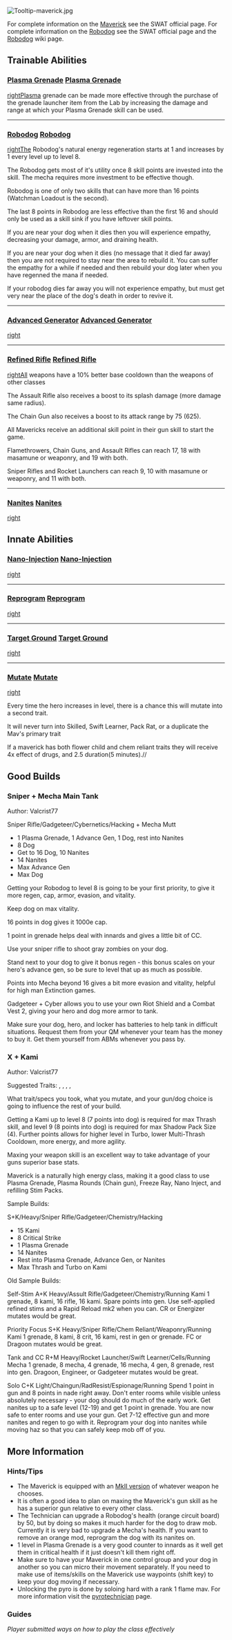 ![](Tooltip-maverick.jpg "Tooltip-maverick.jpg")

For complete information on the
[Maverick](http://redscull.com/swat/classinfo-mav.htm) see the SWAT
official page.
For complete information on the
[Robodog](http://redscull.com/swat/unitinfo-mav.htm#robodog) see the
SWAT official page and the [Robodog](Robo "wikilink") wiki page.

## Trainable Abilities

### [Plasma Grenade](image:ability-gren.gif "wikilink") [Plasma Grenade](http://www.redscull.com/swat/classinfo-mav.htm#gren)

[rightPlasma](file:tooltip-grenade.jpg "wikilink") grenade can be made
more effective through the purchase of the grenade launcher item from
the Lab by increasing the damage and range at which your Plasma Grenade
skill can be used.

------------------------------------------------------------------------

### [Robodog](file:ability-mecha.gif "wikilink") [Robodog](http://www.redscull.com/swat/classinfo-mav.htm#robodog)

[rightThe](file:tooltip-upgradedog.jpg "wikilink") Robodog's natural
energy regeneration starts at 1 and increases by 1 every level up to
level 8.

The Robodog gets most of it's utility once 8 skill points are invested
into the skill. The mecha requires more investment to be effective
though.

Robodog is one of only two skills that can have more than 16 points
(Watchman Loadout is the second).

The last 8 points in Robodog are less effective than the first 16 and
should only be used as a skill sink if you have leftover skill points.

If you are near your dog when it dies then you will experience empathy,
decreasing your damage, armor, and draining health.

If you are near your dog when it dies (no message that it died far away)
then you are not required to stay near the area to rebuild it. You can
suffer the empathy for a while if needed and then rebuild your dog later
when you have regenned the mana if needed.

If your robodog dies far away you will not experience empathy, but must
get very near the place of the dog's death in order to revive it.

------------------------------------------------------------------------

### [Advanced Generator](file:item-mfg.jpg "wikilink") [Advanced Generator](http://www.redscull.com/swat/classinfo-mav.htm#gen)

[right](file:tooltip-advancedgen.jpg "wikilink")



------------------------------------------------------------------------

### [Refined Rifle](file:ability-refrif.gif "wikilink") [Refined Rifle](http://www.redscull.com/swat/readmeafterweapons.html#refrif)

[rightAll](file:Tooltip-refrif.jpg "wikilink") weapons have a 10% better
base cooldown than the weapons of other classes

The Assault Rifle also receives a boost to its splash damage (more
damage same radius).

The Chain Gun also receives a boost to its attack range by 75 (625).

All Mavericks receive an additional skill point in their gun skill to
start the game.

Flamethrowers, Chain Guns, and Assault Rifles can reach 17, 18 with
masamune or weaponry, and 19 with both.

Sniper Rifles and Rocket Launchers can reach 9, 10 with masamune or
weaponry, and 11 with both.


----

### [Nanites](image:ability-nanites.gif "wikilink") [Nanites](http://www.redscull.com/swat/classinfo-mav.htm#nanites)

[right](file:Upgrade_-_Nanites.jpg "wikilink")







## Innate Abilities

### [Nano-Injection](image:ability-nanoinj.gif "wikilink") [Nano-Injection](http://www.redscull.com/swat/classinfo-mav.htm#nanoinj)

[right](file:tooltip-mavnano.jpg "wikilink")





------------------------------------------------------------------------

### [Reprogram](image:ability-reprog.gif "wikilink") [Reprogram](http://www.redscull.com/swat/classinfo-mav.htm#reprog)

[right](file:tooltip-reprogram.jpg "wikilink")







------------------------------------------------------------------------

### [Target Ground](image:ability-atkgrd.gif "wikilink") [Target Ground](http://www.redscull.com/swat/classinfo-mav.htm#atkgrd)

[right](file:tooltip-shootground.jpg "wikilink")





------------------------------------------------------------------------

### [Mutate](image:ability-mutate.gif "wikilink") [Mutate](http://www.redscull.com/swat/classinfo-mav.htm#mutate)

[right](file:tooltip-mutation.jpg "wikilink")


Every time the hero increases in level, there is a chance this will
mutate into a second trait.

It will never turn into Skilled, Swift Learner, Pack Rat, or a duplicate
the Mav's primary trait

If a maverick has both flower child and chem reliant traits they will
receive 4x effect of drugs, and 2.5 duration(5 minutes).//


## Good Builds

### Sniper + Mecha Main Tank

Author: Valcrist77

Sniper Rifle/Gadgeteer/Cybernetics/Hacking + Mecha Mutt

-   1 Plasma Grenade, 1 Advance Gen, 1 Dog, rest into Nanites
-   8 Dog
-   Get to 16 Dog, 10 Nanites
-   14 Nanites
-   Max Advance Gen
-   Max Dog

Getting your Robodog to level 8 is going to be your first priority, to
give it more regen, cap, armor, evasion, and vitality.

Keep dog on max vitality.

16 points in dog gives it 1000e cap.

1 point in grenade helps deal with innards and gives a little bit of CC.

Use your sniper rifle to shoot gray zombies on your dog.

Stand next to your dog to give it bonus regen - this bonus scales on
your hero's advance gen, so be sure to level that up as much as
possible.

Points into Mecha beyond 16 gives a bit more evasion and vitality,
helpful for high man Extinction games.

Gadgeteer + Cyber allows you to use your own Riot Shield and a Combat
Vest 2, giving your hero and dog more armor to tank.

Make sure your dog, hero, and locker has batteries to help tank in
difficult situations. Request them from your QM whenever your team has
the money to buy it. Get them yourself from ABMs whenever you pass by.

### X + Kami

Author: Valcrist77

Suggested Traits: , , , , 

What trait/specs you took, what you mutate, and your gun/dog choice is
going to influence the rest of your build.

Getting a Kami up to level 8 (7 points into dog) is required for max
Thrash skill, and level 9 (8 points into dog) is required for max Shadow
Pack Size (4). Further points allows for higher level in Turbo, lower
Multi-Thrash Cooldown, more energy, and more agility.

Maxing your weapon skill is an excellent way to take advantage of your
guns superior base stats.

Maverick is a naturally high energy class, making it a good class to use
Plasma Grenade, Plasma Rounds (Chain gun), Freeze Ray, Nano Inject, and
refilling Stim Packs.

Sample Builds:

S+K/Heavy/Sniper Rifle/Gadgeteer/Chemistry/Hacking

-   15 Kami
-   8 Critical Strike
-   1 Plasma Grenade
-   14 Nanites
-   Rest into Plasma Grenade, Advance Gen, or Nanites
-   Max Thrash and Turbo on Kami

Old Sample Builds:

Self-Stim A+K Heavy/Assult Rifle/Gadgeteer/Chemistry/Running Kami 1
grenade, 8 kami, 16 rifle, 16 kami. Spare points into gen. Use
self-applied refined stims and a Rapid Reload mk2 when you can. CR or
Energizer mutates would be great.

Priority Focus S+K Heavy/Sniper Rifle/Chem Reliant/Weaponry/Running Kami
1 grenade, 8 kami, 8 crit, 16 kami, rest in gen or grenade. FC or
Dragoon mutates would be great.

Tank and CC R+M Heavy/Rocket Launcher/Swift Learner/Cells/Running Mecha
1 grenade, 8 mecha, 4 grenade, 16 mecha, 4 gen, 8 grenade, rest into
gen. Dragoon, Engineer, or Gadgeteer mutates would be great.

Solo C+K Light/Chaingun/RadResist/Espionage/Running Spend 1 point in gun
and 8 points in nade right away. Don't enter rooms while visible unless
absolutely necessary - your dog should do much of the early work. Get
nanites up to a safe level (12-19) and get 1 point in grenade. You are
now safe to enter rooms and use your gun. Get 7-12 effective gun and
more nanites and regen to go with it. Reprogram your dog into nanites
while moving haz so that you can safely keep mob off of you.

## More Information

### Hints/Tips

-   The Maverick is equipped with an [MkII
    version](http://redscull.com/swat/readmeafterweapons.html) of
    whatever weapon he chooses.
-   It is often a good idea to plan on maxing the Maverick's gun skill
    as he has a superior gun relative to every other class.
-   The Technician can upgrade a Robodog's health (orange circuit board)
    by 50, but by doing so makes it much harder for the dog to draw mob.
    Currently it is very bad to upgrade a Mecha's health. If you want to
    remove an orange mod, reprogram the dog with its nanites on.
-   1 level in Plasma Grenade is a very good counter to innards as it
    well get them in critical health if it just doesn't kill them right
    off.
-   Make sure to have your Maverick in one control group and your dog in
    another so you can micro their movement separately. If you need to
    make use of items/skills on the Maverick use waypoints (shift key)
    to keep your dog moving if necessary.
-   Unlocking the pyro is done by soloing hard with a rank 1 flame mav.
    For more information visit the
    [pyrotechnician](pyrotechnician "wikilink") page.

### Guides

*Player submitted ways on how to play the class effectively*